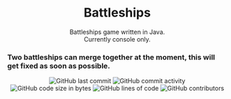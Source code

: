 <!--<div align="center">
  <img src="" alt="Battleships" width="128" height="128">
</div>-->

<h1 align="center">
  Battleships
</h1>

<p align="center">
    Battleships game written in Java.<br>
    Currently console only.
</p>

<h3 aligh="center">
    Two battleships can merge together at the moment, this will get fixed as soon as possible.
</h3>

<div align="center">
    <img src="https://img.shields.io/github/last-commit/Matejko06/Battleships" alt="GitHub last commit"/>
    <img src="https://img.shields.io/github/commit-activity/w/Matejko06/Battleships" alt="GitHub commit activity"/>
    <br>
    <img src="https://img.shields.io/github/languages/code-size/Matejko06/Battleships" alt="GitHub code size in bytes"/>
    <img src="https://tokei.rs/b1/github/Matejko06/Battleships" alt="GitHub lines of code"/>
    <img src="https://img.shields.io/github/contributors/Matejko06/Battleships" alt="GitHub contributors"/>
</div>
